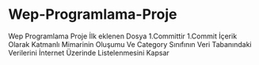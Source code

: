 # Wep-Programlama-Proje
Wep Programlama Proje
İlk eklenen Dosya 1.Committir 
1.Commit İçerik Olarak Katmanlı Mimarinin Oluşumu Ve Category Sınıfının Veri Tabanındaki Verilerini İnternet Üzerinde Listelenmesini Kapsar
